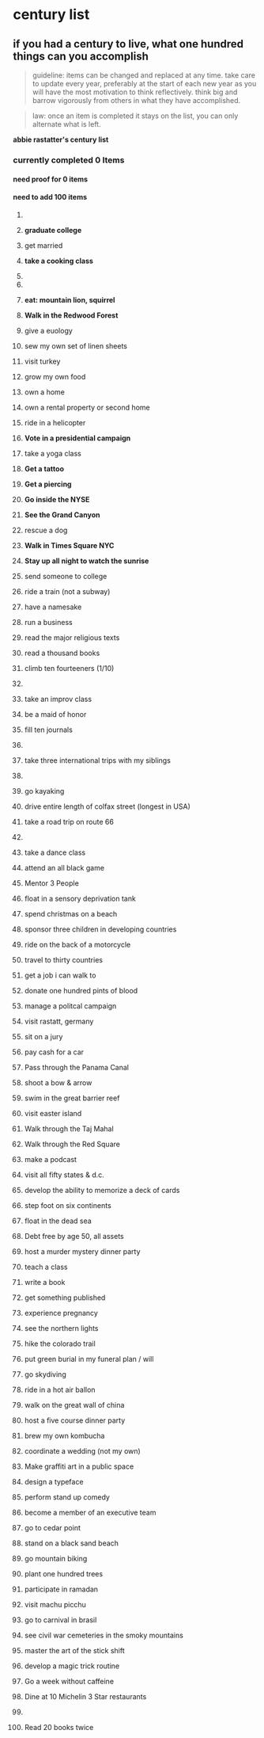 # century list
## if you had a century to live, what one hundred things can you accomplish

> guideline: items can be changed and replaced at any time. take care to update every year, preferably at the start of each new year as you will have the most motivation to think reflectively. think big and barrow vigorously from others in what they have accomplished.

>law: once an item is completed it stays on the list, you can only alternate what is left.  

**abbie rastatter's century list**

### currently completed **0** Items
#### need proof for **0** items
#### need to add **100** items


1. 

2. **graduate college**

3. get married

4. **take a cooking class**

5. 

6.

7. **eat: mountain lion, squirrel**

8. **Walk in  the Redwood Forest** 

9. give a euology

10. sew my own set of linen sheets

11. visit turkey 

12. grow my own food

13. own a home 

14. own a rental property or second home

15. ride in a helicopter

16. **Vote in a presidential campaign** 

17. take a yoga class

18. **Get a tattoo**

19. **Get a piercing** 

20. **Go inside the NYSE** 

21. **See the Grand Canyon** 

22. rescue a dog 

23. **Walk in Times Square NYC**

24. **Stay up all night to watch the sunrise** 

25. send someone to college

26. ride a train (not a subway)

27. have a namesake

28. run a business

29. read the major religious texts

30. read a thousand books
31. climb ten fourteeners (1/10)
32. 
33. take an improv class
34. be a maid of honor
35. fill ten journals
36. 
37. take three international trips with my siblings
38. 
39. go kayaking
40. drive entire length of colfax street (longest in USA)
41. take a road trip on route 66
42. 
43. take a dance class
44. attend an all black game
45. Mentor 3 People
46. float in a sensory deprivation tank
47. spend christmas on a beach
48. sponsor three children in developing countries
49. ride on the back of a motorcycle
50. travel to thirty countries
51. get a job i can walk to 
52. donate one hundred pints of blood
53. manage a politcal campaign
54. visit rastatt, germany
55. sit on a jury  
56. pay cash for a car 
57. Pass through the Panama Canal  
58. shoot a bow & arrow
59. swim in the great barrier reef  
60. visit easter island  
61. Walk through the Taj Mahal  
62. Walk through the Red Square  
63. make a podcast
64. visit all fifty states & d.c. 
65. develop the ability to memorize a deck of cards
66. step foot on six continents 
67. float in the dead sea
68. Debt free by age 50, all assets  
69. host a murder mystery dinner party
70. teach a class   
71. write a book
72. get something published  
73. experience pregnancy
74. see the northern lights
75. hike the colorado trail 
76. put green burial in my funeral plan / will
77. go skydiving  
78. ride in a hot air ballon  
79. walk on the great wall of china  
80. host a five course dinner party
81. brew my own kombucha
82. coordinate a wedding (not my own)
83. Make graffiti art in a public space  
84. design a typeface
85. perform stand up comedy  
86. become a member of an executive team
87. go to cedar point
88. stand on a black sand beach 
89. go mountain biking
90. plant one hundred trees  
91. participate in ramadan
92. visit machu picchu
93. go to carnival in brasil 
94. see civil war cemeteries in the smoky mountains
95. master the art of the stick shift 
96. develop a magic trick routine 
97. Go a week without caffeine
98. Dine at 10 Michelin 3 Star restaurants
99. 
100. Read 20 books twice
